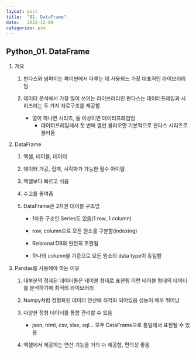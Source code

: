 ```yaml
---
layout: post
title:  "01. DataFrame"
date:   2022-12-09
categories: psm
---
```

## Python_01. DataFrame

1. 개요

    1) 판다스와 넘파이는 파이썬에서 다루는 데 사용되느 가장 대표적인 라이브러리임

    2) 데이터 분석에서 가장 많이 쓰이는 라이브러리인 판다스는 데이터프레임과 시리즈라는 
       두 가지 자료구조를 제공함

        - 열이 하나면 시리즈, 둘 이상이면 데이터프레임임 
            - 데이터프레임에서 첫 번째 열만 불러오면 기본적으로 판다스 시리즈로 불러옴

2. DataFrame

    1) 엑셀, 테이블, 데이터

    2) 데이터 가공, 집계, 시각화가 가능한 필수 아이템 

    3) 엑셀보다 빠르고 쉬움

    4) 수고를 줄여줌 

    5) DataFrame은 2차원 데이블 구조임

        - 1차원 구조인 Series도 있음(1 row, 1 column)

        - row, column으로 모든 원소를 구분함(indexing)

        - Relaional DB와 완전히 호환됨

        - 하나의 column을 기준으로 모든 원소의 data type이 동일함
        
3. Pandas를 사용해야 하는 이유 

    1) 대부분의 정제된 데이터들은 테이블 형태로 표현됨
       이런 테이블 형태의 데이터를 분석하기에 최적의 라이브러리 

    2) Numpy처럼 정형화된 데이터 연산에 최적화 되어있음
       성능이 매우 뛰어남

    3) 다양한 정형 데이터를 통합 관리할 수 있음

        - json, html, csv, xlsx, sql... 모두 DataFrame으로 통일해서 표현될 수 있음 
        
    4) 엑셀에서 제공하는 연산 기능을 거의 다 제공함, 편의성 좋음
